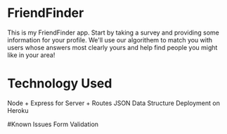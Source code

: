 # FriendFinder

This is my FriendFinder app. Start by taking a survey and providing some information for your profile. We'll use our  algorithem to match you with users whose answers most clearly yours and help find people you might like in your area!

# Technology Used
Node + Express for Server + Routes
JSON Data Structure
Deployment on Heroku

#Known Issues
Form Validation
